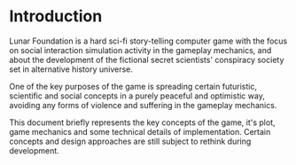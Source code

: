 # Introduction

Lunar Foundation is a hard sci-fi story-telling computer game with the focus on social interaction simulation activity in the gameplay mechanics, and about the development of the fictional secret scientists' conspiracy society set in alternative history universe.

One of the key purposes of the game is spreading certain futuristic, scientific and social concepts in a purely peaceful and optimistic way, avoiding any forms of violence and suffering in the gameplay mechanics.

This document briefly represents the key concepts of the game, it's plot, game mechanics and some technical details of implementation. Certain concepts and design approaches are still subject to rethink during development.
